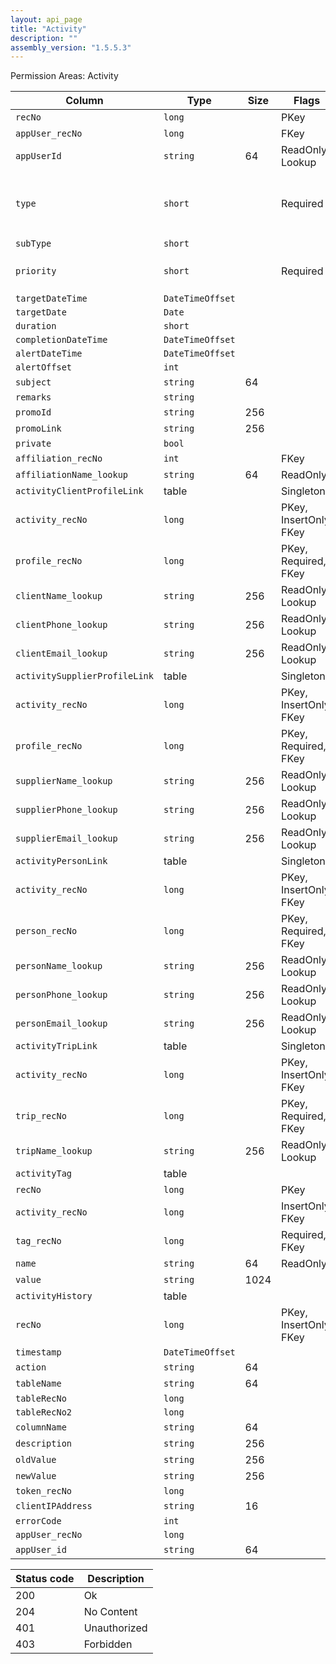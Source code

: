 ```yaml
---
layout: api_page
title: "Activity"
description: ""
assembly_version: "1.5.5.3"
---
```




Permission Areas: Activity

| Column | Type | Size | Flags | Table | Description |
| ------ | ---- | ---- | ----- | ----- | ----------- |
| `recNo` | `long` |  | PKey | `activity` | 
| `appUser_recNo` | `long` |  | FKey | `activity` | 
| `appUserId` | `string` | 64 | ReadOnly, Lookup | `activity` | 
| `type` | `short` |  | Required | `activity` | Task = 1, Appointment = 2, Note = 3, Promo = 4
| `subType` | `short` |  |  | `activity` | 
| `priority` | `short` |  | Required | `activity` | Low = 1, Medium = 2, High = 3
| `targetDateTime` | `DateTimeOffset` |  |  | `activity` | 
| `targetDate` | `Date` |  |  | `activity` | 
| `duration` | `short` |  |  | `activity` | 
| `completionDateTime` | `DateTimeOffset` |  |  | `activity` | 
| `alertDateTime` | `DateTimeOffset` |  |  | `activity` | 
| `alertOffset` | `int` |  |  | `activity` | 
| `subject` | `string` | 64 |  | `activity` | 
| `remarks` | `string` |  |  | `activity` | 
| `promoId` | `string` | 256 |  | `activity` | 
| `promoLink` | `string` | 256 |  | `activity` | 
| `private` | `bool` |  |  | `activity` | 
| `affiliation_recNo` | `int` |  | FKey | `activity` | 
| `affiliationName_lookup` | `string` | 64 | ReadOnly | `activity` | 
| `activityClientProfileLink ` | table |  | Singleton | `activity` | 
| `activity_recNo` | `long` |  | PKey, InsertOnly, FKey | `activityClientProfileLink` | 
| `profile_recNo` | `long` |  | PKey, Required, FKey | `activityClientProfileLink` | 
| `clientName_lookup` | `string` | 256 | ReadOnly, Lookup | `activityClientProfileLink` | 
| `clientPhone_lookup` | `string` | 256 | ReadOnly, Lookup | `activityClientProfileLink` | 
| `clientEmail_lookup` | `string` | 256 | ReadOnly, Lookup | `activityClientProfileLink` | 
| `activitySupplierProfileLink ` | table |  | Singleton | `activity` | 
| `activity_recNo` | `long` |  | PKey, InsertOnly, FKey | `activitySupplierProfileLink` | 
| `profile_recNo` | `long` |  | PKey, Required, FKey | `activitySupplierProfileLink` | 
| `supplierName_lookup` | `string` | 256 | ReadOnly, Lookup | `activitySupplierProfileLink` | 
| `supplierPhone_lookup` | `string` | 256 | ReadOnly, Lookup | `activitySupplierProfileLink` | 
| `supplierEmail_lookup` | `string` | 256 | ReadOnly, Lookup | `activitySupplierProfileLink` | 
| `activityPersonLink ` | table |  | Singleton | `activity` | 
| `activity_recNo` | `long` |  | PKey, InsertOnly, FKey | `activityPersonLink` | 
| `person_recNo` | `long` |  | PKey, Required, FKey | `activityPersonLink` | 
| `personName_lookup` | `string` | 256 | ReadOnly, Lookup | `activityPersonLink` | 
| `personPhone_lookup` | `string` | 256 | ReadOnly, Lookup | `activityPersonLink` | 
| `personEmail_lookup` | `string` | 256 | ReadOnly, Lookup | `activityPersonLink` | 
| `activityTripLink ` | table |  | Singleton | `activity` | 
| `activity_recNo` | `long` |  | PKey, InsertOnly, FKey | `activityTripLink` | 
| `trip_recNo` | `long` |  | PKey, Required, FKey | `activityTripLink` | 
| `tripName_lookup` | `string` | 256 | ReadOnly, Lookup | `activityTripLink` | 
| `activityTag ` | table |  |  | `activity` | 
| `recNo` | `long` |  | PKey | `activityTag` | 
| `activity_recNo` | `long` |  | InsertOnly, FKey | `activityTag` | 
| `tag_recNo` | `long` |  | Required, FKey | `activityTag` | 
| `name` | `string` | 64 | ReadOnly | `activityTag` | 
| `value` | `string` | 1024 |  | `activityTag` | 
| `activityHistory ` | table |  |  | `activity` | 
| `recNo` | `long` |  | PKey, InsertOnly, FKey | `history` | 
| `timestamp` | `DateTimeOffset` |  |  | `history` | 
| `action` | `string` | 64 |  | `history` | 
| `tableName` | `string` | 64 |  | `history` | 
| `tableRecNo` | `long` |  |  | `history` | 
| `tableRecNo2` | `long` |  |  | `history` | 
| `columnName` | `string` | 64 |  | `history` | 
| `description` | `string` | 256 |  | `history` | 
| `oldValue` | `string` | 256 |  | `history` | 
| `newValue` | `string` | 256 |  | `history` | 
| `token_recNo` | `long` |  |  | `history` | 
| `clientIPAddress` | `string` | 16 |  | `history` | 
| `errorCode` | `int` |  |  | `history` | 
| `appUser_recNo` | `long` |  |  | `history` | 
| `appUser_id` | `string` | 64 |  | `history` | 

| Status code | Description |
| ----------- | ----------- |
| 200 | Ok |
| 204 | No Content |
| 401 | Unauthorized |
| 403 | Forbidden |


